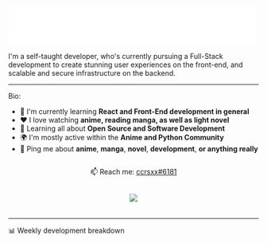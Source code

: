 <img src="assets/wave.svg" alt=":wave:" />

I'm a self-taught developer, who's currently pursuing a Full-Stack development to create stunning user experiences on the front-end, and scalable and secure infrastructure on the backend.

---

Bio:

- 📖 I'm currently learning **React and Front-End development in general**
- ❤️ I love watching **anime, reading manga, as well as light novel**
- 🌱 Learning all about **Open Source and Software Development**
- 🌍 I'm mostly active within the **Anime and Python Community**
- 💬 Ping me about **anime**, **manga**, **novel**, **development**, **or anything really**

<div style='display: flex; flex-direction: column; text-align: center;'>
<p>📫 Reach me: <a href='https://discordapp.com/users/414304208649453568'>ccrsxx#6181</a></p>
<a style='margin: 1rem;' href="https://discord.com/users/414304208649453568">
  <img src="https://lanyard-profile-readme.vercel.app/api/414304208649453568?idleMessage=Probably doing something else..." />
</a>
</div>

---

📊 Weekly development breakdown

<!--START_SECTION:waka-->
<!--END_SECTION:waka-->

